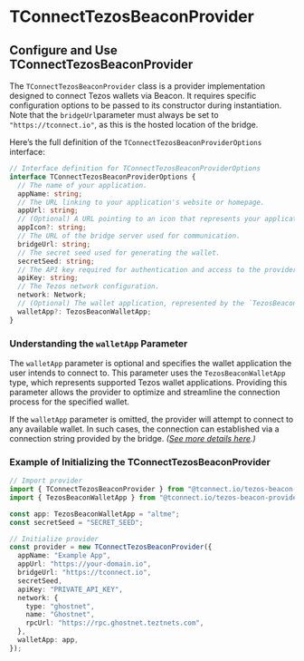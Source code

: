 # TConnectTezosBeaconProvider

## **Configure and Use TConnectTezosBeaconProvider**

The `TConnectTezosBeaconProvider` class is a provider implementation designed to connect Tezos wallets via Beacon. It requires specific configuration options to be passed to its constructor during instantiation. Note that the `bridgeUrl`parameter must always be set to `"https://tconnect.io"`, as this is the hosted location of the bridge.

Here’s the full definition of the `TConnectTezosBeaconProviderOptions` interface:

```typescript
// Interface definition for TConnectTezosBeaconProviderOptions
interface TConnectTezosBeaconProviderOptions {
  // The name of your application.
  appName: string;
  // The URL linking to your application's website or homepage.
  appUrl: string;
  // (Optional) A URL pointing to an icon that represents your application.
  appIcon?: string;
  // The URL of the bridge server used for communication.
  bridgeUrl: string;
  // The secret seed used for generating the wallet.
  secretSeed: string;
  // The API key required for authentication and access to the provider's services.
  apiKey: string;
  // The Tezos network configuration.
  network: Network;
  // (Optional) The wallet application, represented by the `TezosBeaconWalletApp` type.
  walletApp?: TezosBeaconWalletApp;
}
```

### **Understanding the `walletApp` Parameter**

The `walletApp` parameter is optional and specifies the wallet application the user intends to connect to. This parameter uses the `TezosBeaconWalletApp` type, which represents supported Tezos wallet applications. Providing this parameter allows the provider to optimize and streamline the connection process for the specified wallet.

If the `walletApp` parameter is omitted, the provider will attempt to connect to any available wallet. In such cases, the connection can established via a connection string provided by the bridge. _(_[_See more details here_](connect-via-connection-string.md)_.)_

### **Example of Initializing the TConnectTezosBeaconProvider**

```typescript
// Import provider
import { TConnectTezosBeaconProvider } from "@tconnect.io/tezos-beacon-provider";
import { TezosBeaconWalletApp } from "@tconnect.io/tezos-beacon-provider";

const app: TezosBeaconWalletApp = "altme";
const secretSeed = "SECRET_SEED";

// Initialize provider
const provider = new TConnectTezosBeaconProvider({
  appName: "Example App",
  appUrl: "https://your-domain.io",
  bridgeUrl: "https://tconnect.io",
  secretSeed,
  apiKey: "PRIVATE_API_KEY",
  network: {
    type: "ghostnet",
    name: "Ghostnet",
    rpcUrl: "https://rpc.ghostnet.teztnets.com",
  },
  walletApp: app,
});
```

